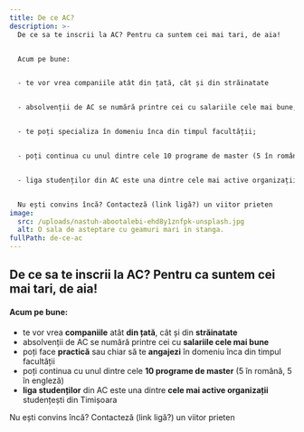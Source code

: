 ```yaml
---
title: De ce AC?
description: >-
  De ce sa te inscrii la AC? Pentru ca suntem cei mai tari, de aia!


  Acum pe bune:


  - te vor vrea companiile atât din țată, cât și din străinatate


  - absolvenții de AC se numără printre cei cu salariile cele mai bune;


  - te poți specializa în domeniu înca din timpul facultății;


  - poți continua cu unul dintre cele 10 programe de master (5 în română, 5 în engleză) și apoi cu studiile doctorale;


  - liga studenților din AC este una dintre cele mai active organizații studențești din Timișoara;


  Nu ești convins încă? Contacteză (link ligă?) un viitor prieten
image:
  src: /uploads/nastuh-abootalebi-ehd8y1znfpk-unsplash.jpg
  alt: O sala de asteptare cu geamuri mari in stanga.
fullPath: de-ce-ac
---
```

## De ce sa te inscrii la AC? Pentru ca suntem cei mai tari, de aia!

#### Acum pe bune:

* te vor vrea **companiile** atât **din țată**, cât și din **străinatate**
* absolvenții de AC se numără printre cei cu **salariile cele mai bune**
* poți face **practică** sau chiar să te **angajezi** în domeniu înca din timpul facultății
* poți continua cu unul dintre cele **10 programe de master** (5 în română, 5 în engleză) 
* **liga studenților** din AC este una dintre **cele mai active organizații** studențești din Timișoara

Nu ești convins încă? Contacteză (link ligă?) un viitor prieten